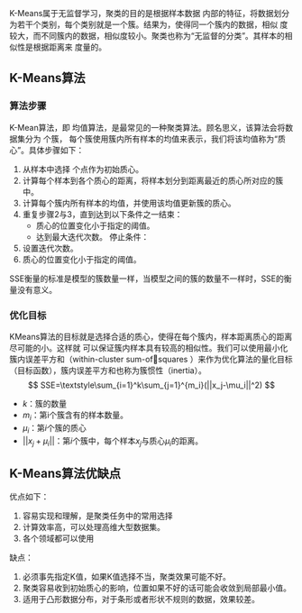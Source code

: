 K-Means属于无监督学习，聚类的目的是根据样本数据 内部的特征，将数据划分为若干个类别，每个类别就是一个簇。结果为，使得同一个簇内的数据，相似 度较大，而不同簇内的数据，相似度较小。聚类也称为“无监督的分类”。其样本的相似性是根据距离来 度量的。

## K-Means算法

### 算法步骤

K-Mean算法，即 均值算法，是最常见的一种聚类算法。顾名思义，该算法会将数据集分为 个簇， 每个簇使用簇内所有样本的均值来表示，我们将该均值称为“质心”。具体步骤如下： 
1. 从样本中选择 个点作为初始质心。 
2. 计算每个样本到各个质心的距离，将样本划分到距离最近的质心所对应的簇中。 
3. 计算每个簇内所有样本的均值，并使用该均值更新簇的质心。 
4. 重复步骤2与3，直到达到以下条件之一结束： 
	 + 质心的位置变化小于指定的阈值。 
	 + 达到最大迭代次数。
停止条件：
1. 设置迭代次数。
2. 质心的位置变化小于指定的阈值。

SSE衡量的标准是模型的簇数量一样，当模型之间的簇的数量不一样时，SSE的衡量没有意义。

### 优化目标

KMeans算法的目标就是选择合适的质心，使得在每个簇内，样本距离质心的距离尽可能的小。这样就 可以保证簇内样本具有较高的相似性。我们可以使用最小化簇内误差平方和（within-cluster sum-ofsquares ）来作为优化算法的量化目标（目标函数），簇内误差平方和也称为簇惯性（inertia）。
$$
SSE=\textstyle\sum_{i=1}^k\sum_{j=1}^{m_i}(||x_j-\mu_i||^2)
$$
+ $k$：簇的数量
+ $m_i$：第i个簇含有的样本数量。
+ $\mu_i$：第$i$个簇的质心
+ $||x_j+\mu_i||$：第$i$个簇中，每个样本$x_j$与质心$\mu_i$的距离。


## K-Means算法优缺点

优点如下：
1. 容易实现和理解，是聚类任务中的常用选择
2. 计算效率高，可以处理高维大型数据集。
3. 各个领域都可以使用

缺点：
1. 必须事先指定K值，如果K值选择不当，聚类效果可能不好。
2. 聚类容易收到初始质心的影响，位置如果不好的话可能会收敛到局部最小值。
3. 适用于凸形数据分布，对于条形或者形状不规则的数据，效果较差。


